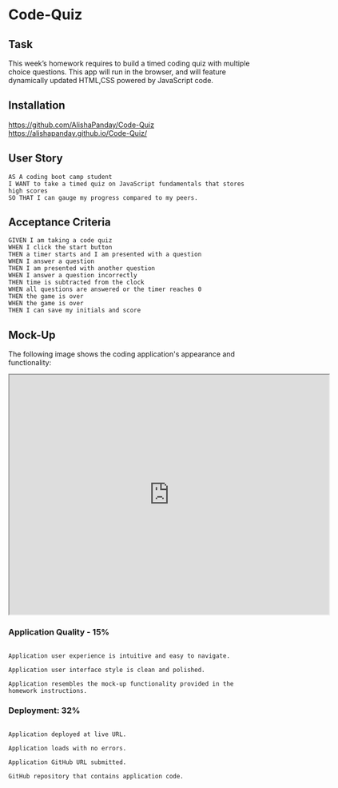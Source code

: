 # Code-Quiz
## Task

This week’s homework requires  to build a timed coding quiz with multiple choice questions. This app will run in the browser, and will feature dynamically updated HTML,CSS powered by JavaScript code.

## Installation
https://github.com/AlishaPanday/Code-Quiz  <br  />
https://alishapanday.github.io/Code-Quiz/



## User Story

```
AS A coding boot camp student
I WANT to take a timed quiz on JavaScript fundamentals that stores high scores
SO THAT I can gauge my progress compared to my peers.
```

## Acceptance Criteria

```
GIVEN I am taking a code quiz
WHEN I click the start button
THEN a timer starts and I am presented with a question
WHEN I answer a question
THEN I am presented with another question
WHEN I answer a question incorrectly
THEN time is subtracted from the clock
WHEN all questions are answered or the timer reaches 0
THEN the game is over
WHEN the game is over
THEN I can save my initials and score
```
## Mock-Up
The following image shows the coding  application's appearance and functionality:
<iframe src="https://drive.google.com/file/d/1kbOz_TpbQSxK9WkxQwvO59eDPMWLWKMV/preview" width="640" height="480"></iframe>


### Application Quality - 15%
```

Application user experience is intuitive and easy to navigate.

Application user interface style is clean and polished.

Application resembles the mock-up functionality provided in the homework instructions.

```

### Deployment: 32%
```

Application deployed at live URL.

Application loads with no errors.

Application GitHub URL submitted.

GitHub repository that contains application code.
```
